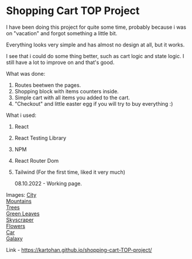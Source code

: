 # Shopping Cart TOP Project

I have been doing this project for quite some time, probably because i was on "vacation" and forgot something a little bit.

Everything looks very simple and has almost no design at all, but it works.

I see that i could do some thing better, such as cart logic and state logic. I still have a lot to improve on and that's good.

What was done:

1. Routes beetwen the pages.
2. Shopping block with items counters inside.
3. Simple cart with all items you added to the cart.
4. "Checkout" and little easter egg if you will try to buy everything :)

What i used:

1. React
2. React Testing Library
3. NPM
4. React Router Dom
5. Tailwind (For the first time, liked it very much)

   08.10.2022 - Working page.

Images:
[City](https://www.pexels.com/photo/city-skyline-across-body-of-water-during-night-time-3586966/)<br/>
[Mountains](https://www.pexels.com/photo/brown-mountains-2559941/)<br/>
[Trees](https://www.pexels.com/photo/silhouette-of-palm-trees-near-shoreline-461940/)<br/>
[Green Leaves](https://www.pexels.com/photo/green-leaves-1072179/)<br/>
[Skyscraper](https://www.pexels.com/photo/view-of-cityscape-325185/)<br/>
[Flowers](https://www.pexels.com/photo/close-up-photography-of-pink-flowers-1408221/)<br/>
[Car](https://www.pexels.com/photo/white-sports-coupe-733745/)<br/>
[Galaxy](https://www.pexels.com/photo/gray-and-black-galaxy-wallpaper-2150/)<br/>

Link - https://kartohan.github.io/shopping-cart-TOP-project/
